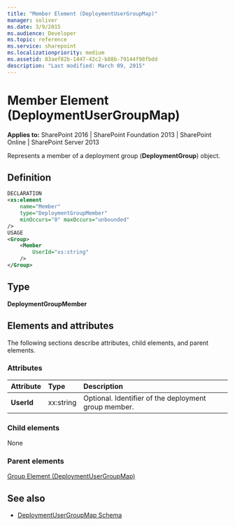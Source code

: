 ```yaml
---
title: "Member Element (DeploymentUserGroupMap)"
manager: soliver
ms.date: 3/9/2015
ms.audience: Developer
ms.topic: reference
ms.service: sharepoint
ms.localizationpriority: medium
ms.assetid: 83aef82b-1447-42c2-b88b-79144f98fbdd
description: "Last modified: March 09, 2015"
---
```


# Member Element (DeploymentUserGroupMap)

**Applies to:** SharePoint 2016 | SharePoint Foundation 2013 | SharePoint Online | SharePoint Server 2013
  
Represents a member of a deployment group (**DeploymentGroup**) object.

## Definition

```XML
DECLARATION
<xs:element 
    name="Member" 
    type="DeploymentGroupMember" 
    minOccurs="0" maxOccurs="unbounded" 
/>
USAGE
<Group>
    <Member
        UserId="xs:string"
    />
</Group>

```

## Type

**DeploymentGroupMember**
  
## Elements and attributes

The following sections describe attributes, child elements, and parent elements.

### Attributes

|**Attribute**|**Type**|**Description**|
|:-----|:-----|:-----|
|**UserId** <br/> |xx:string  <br/> |Optional. Identifier of the deployment group member.  <br/> |
   
### Child elements

None
   
### Parent elements

[Group Element (DeploymentUserGroupMap)](group-element-deploymentusergroupmap.md)
   
## See also

- [DeploymentUserGroupMap Schema](deploymentusergroupmap-schema.md)

